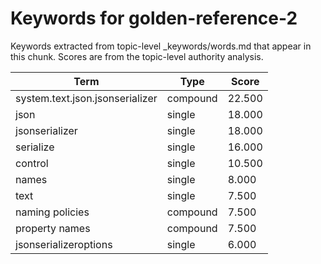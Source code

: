 # Keywords for golden-reference-2

Keywords extracted from topic-level _keywords/words.md that appear in this chunk.
Scores are from the topic-level authority analysis.

| Term | Type | Score |
|------|------|-------|
| system.text.json.jsonserializer | compound | 22.500 |
| json | single | 18.000 |
| jsonserializer | single | 18.000 |
| serialize | single | 16.000 |
| control | single | 10.500 |
| names | single | 8.000 |
| text | single | 7.500 |
| naming policies | compound | 7.500 |
| property names | compound | 7.500 |
| jsonserializeroptions | single | 6.000 |
